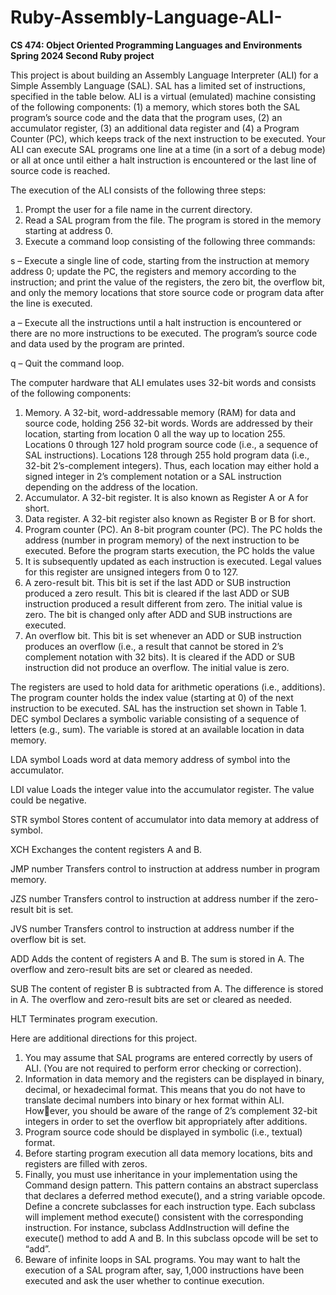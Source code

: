# Ruby-Assembly-Language-ALI-

**CS 474: Object Oriented Programming Languages and Environments
Spring 2024
Second Ruby project**

This project is about building an Assembly Language Interpreter (ALI) for a Simple Assembly Language (SAL).
SAL has a limited set of instructions, specified in the table below. ALI is a virtual (emulated) machine consisting
of the following components: (1) a memory, which stores both the SAL program’s source code and the data that
the program uses, (2) an accumulator register, (3) an additional data register and (4) a Program Counter (PC),
which keeps track of the next instruction to be executed. Your ALI can execute SAL programs one line at a time
(in a sort of a debug mode) or all at once until either a halt instruction is encountered or the last line of source code is reached.

The execution of the ALI consists of the following three steps:

1. Prompt the user for a file name in the current directory.
2. Read a SAL program from the file. The program is stored in the memory starting at address 0.
3. Execute a command loop consisting of the following three commands:

s – Execute a single line of code, starting from the instruction at memory address 0; update the PC, the
registers and memory according to the instruction; and print the value of the registers, the zero bit, the
overflow bit, and only the memory locations that store source code or program data after the line is
executed.

a – Execute all the instructions until a halt instruction is encountered or there are no more instructions to
be executed. The program’s source code and data used by the program are printed.

q – Quit the command loop.

The computer hardware that ALI emulates uses 32-bit words and consists of the following components:

1. Memory. A 32-bit, word-addressable memory (RAM) for data and source code, holding 256 32-bit words.
Words are addressed by their location, starting from location 0 all the way up to location 255. Locations
0 through 127 hold program source code (i.e., a sequence of SAL instructions). Locations 128 through
255 hold program data (i.e., 32-bit 2’s-complement integers). Thus, each location may either hold a signed
integer in 2’s complement notation or a SAL instruction depending on the address of the location.
2. Accumulator. A 32-bit register. It is also known as Register A or A for short.
3. Data register. A 32-bit register also known as Register B or B for short.
4. Program counter (PC). An 8-bit program counter (PC). The PC holds the address (number in program
memory) of the next instruction to be executed. Before the program starts execution, the PC holds the value
0. It is subsequently updated as each instruction is executed. Legal values for this register are unsigned
integers from 0 to 127.
5. A zero-result bit. This bit is set if the last ADD or SUB instruction produced a zero result. This bit is cleared
if the last ADD or SUB instruction produced a result different from zero. The initial value is zero. The bit is
changed only after ADD and SUB instructions are executed.
6. An overflow bit. This bit is set whenever an ADD or SUB instruction produces an overflow (i.e., a result that
cannot be stored in 2’s complement notation with 32 bits). It is cleared if the ADD or SUB instruction did
not produce an overflow. The initial value is zero.

The registers are used to hold data for arithmetic operations (i.e., additions). The program counter holds the
index value (starting at 0) of the next instruction to be executed. SAL has the instruction set shown in Table 1.
DEC symbol Declares a symbolic variable consisting of a sequence of letters (e.g., sum). The variable is stored at an available location in data memory.

LDA symbol Loads word at data memory address of symbol into the accumulator.

LDI value Loads the integer value into the accumulator register. The value could be negative.

STR symbol Stores content of accumulator into data memory at address of symbol.

XCH Exchanges the content registers A and B.

JMP number Transfers control to instruction at address number in program memory.

JZS number Transfers control to instruction at address number if the zero-result bit is set.

JVS number Transfers control to instruction at address number if the overflow bit is set.

ADD Adds the content of registers A and B. The sum is stored in A. The overflow and zero-result bits are set or cleared as needed.

SUB The content of register B is subtracted from A. The difference is stored in A. The overflow and zero-result bits are set or cleared as needed.

HLT Terminates program execution.

Here are additional directions for this project.

1. You may assume that SAL programs are entered correctly by users of ALI. (You are not required to perform
error checking or correction).
2. Information in data memory and the registers can be displayed in binary, decimal, or hexadecimal format.
This means that you do not have to translate decimal numbers into binary or hex format within ALI. However, you should be aware of the range of 2’s complement 32-bit integers in order to set the overflow bit
appropriately after additions.
3. Program source code should be displayed in symbolic (i.e., textual) format.
4. Before starting program execution all data memory locations, bits and registers are filled with zeros.
5. Finally, you must use inheritance in your implementation using the Command design pattern. This pattern
contains an abstract superclass that declares a deferred method execute(), and a string variable opcode.
Define a concrete subclasses for each instruction type. Each subclass will implement method execute()
consistent with the corresponding instruction. For instance, subclass AddInstruction will define the execute()
method to add A and B. In this subclass opcode will be set to “add”.
6. Beware of infinite loops in SAL programs. You may want to halt the execution of a SAL program after, say,
1,000 instructions have been executed and ask the user whether to continue execution.
